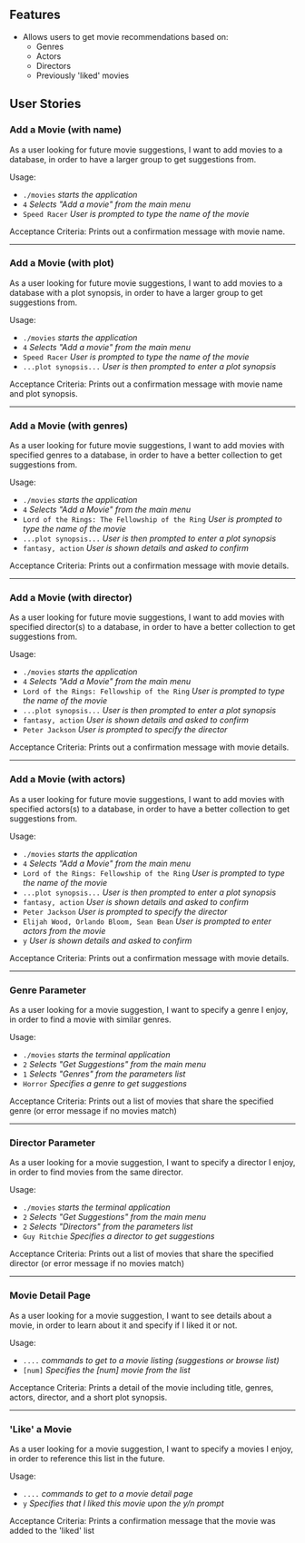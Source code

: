 ## Features

  * Allows users to get movie recommendations based on:
    * Genres
    * Actors
    * Directors
    * Previously 'liked' movies

## User Stories

### Add a Movie (with name)
As a user looking for future movie suggestions,
I want to add movies to a database,
in order to have a larger group to get suggestions from.

Usage:
  - `./movies` *starts the application*
  - `4` *Selects "Add a movie" from the main menu*
  - `Speed Racer` *User is prompted to type the name of the movie*

Acceptance Criteria: Prints out a confirmation message with movie name.

---
### Add a Movie (with plot)
As a user looking for future movie suggestions,
I want to add movies to a database with a plot synopsis,
in order to have a larger group to get suggestions from.

Usage:
  - `./movies` *starts the application*
  - `4` *Selects "Add a movie" from the main menu*
  - `Speed Racer` *User is prompted to type the name of the movie*
  - `...plot synopsis...` *User is then prompted to enter a plot synopsis*

Acceptance Criteria: Prints out a confirmation message with movie name and plot synopsis.

---
### Add a Movie (with genres)
As a user looking for future movie suggestions,
I want to add movies with specified genres to a database,
in order to have a better collection to get suggestions from.

Usage:
  - `./movies` *starts the application*
  - `4` *Selects "Add a Movie" from the main menu*
  - `Lord of the Rings: The Fellowship of the Ring` *User is prompted to type the name of the movie*
  - `...plot synopsis...` *User is then prompted to enter a plot synopsis*
  - `fantasy, action` *User is shown details and asked to confirm*

Acceptance Criteria: Prints out a confirmation message with movie details.

---
### Add a Movie (with director)
As a user looking for future movie suggestions,
I want to add movies with specified director(s) to a database,
in order to have a better collection to get suggestions from.

Usage:
  - `./movies` *starts the application*
  - `4` *Selects "Add a Movie" from the main menu*
  - `Lord of the Rings: Fellowship of the Ring` *User is prompted to type the name of the movie*
  - `...plot synopsis...` *User is then prompted to enter a plot synopsis*
  - `fantasy, action` *User is shown details and asked to confirm*
  - `Peter Jackson` *User is prompted to specify the director*

Acceptance Criteria: Prints out a confirmation message with movie details.

---
### Add a Movie (with actors)
As a user looking for future movie suggestions,
I want to add movies with specified actors(s) to a database,
in order to have a better collection to get suggestions from.

Usage:
  - `./movies` *starts the application*
  - `4` *Selects "Add a Movie" from the main menu*
  - `Lord of the Rings: Fellowship of the Ring` *User is prompted to type the name of the movie*
  - `...plot synopsis...` *User is then prompted to enter a plot synopsis*
  - `fantasy, action` *User is shown details and asked to confirm*
  - `Peter Jackson` *User is prompted to specify the director*
  - `Elijah Wood, Orlando Bloom, Sean Bean` *User is prompted to enter actors from the movie*
  - `y` *User is shown details and asked to confirm*

Acceptance Criteria: Prints out a confirmation message with movie details.

---
### Genre Parameter

As a user looking for a movie suggestion,
I want to specify a genre I enjoy,
in order to find a movie with similar genres.

Usage:
  - `./movies` *starts the terminal application*
  - `2` *Selects "Get Suggestions" from the main menu*
  - `1` *Selects "Genres" from the parameters list*
  - `Horror` *Specifies a genre to get suggestions*

Acceptance Criteria: Prints out a list of movies that share the specified genre (or error message if no movies match)

---
### Director Parameter

As a user looking for a movie suggestion,
I want to specify a director I enjoy,
in order to find movies from the same director.

Usage:
  - `./movies` *starts the terminal application*
  - `2` *Selects "Get Suggestions" from the main menu*
  - `2` *Selects "Directors" from the parameters list*
  - `Guy Ritchie` *Specifies a director to get suggestions*

Acceptance Criteria: Prints out a list of movies that share the specified director (or error message if no movies match)

---
### Movie Detail Page

As a user looking for a movie suggestion,
I want to see details about a movie,
in order to learn about it and specify if I liked it or not.

Usage:
  - `....` *commands to get to a movie listing (suggestions or browse list)*
  - `[num]` *Specifies the [num] movie from the list*

Acceptance Criteria: Prints a detail of the movie including title, genres, actors, director, and a short plot synopsis.

---
### 'Like' a Movie

As a user looking for a movie suggestion,
I want to specify a movies I enjoy,
in order to reference this list in the future.

Usage:
  - `....` *commands to get to a movie detail page*
  - `y` *Specifies that I liked this movie upon the y/n prompt*

Acceptance Criteria: Prints a confirmation message that the movie was added to the 'liked' list
